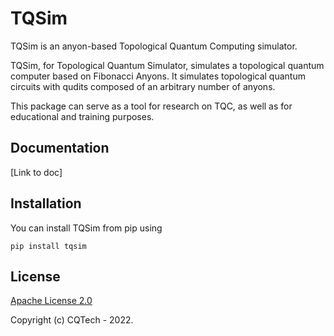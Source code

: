 # TQSim

TQSim is an anyon-based Topological Quantum Computing simulator.

TQSim, for Topological Quantum Simulator, simulates a topological quantum computer based on Fibonacci Anyons. It simulates topological quantum circuits with qudits composed of an arbitrary number of anyons.

This package can serve as a tool for research on TQC, as well as for educational and training purposes.


## Documentation

\[Link to doc\]


## Installation

You can install TQSim from pip using

```
pip install tqsim
```


## License

[Apache License 2.0](LICENSE)

Copyright (c) CQTech - 2022.
